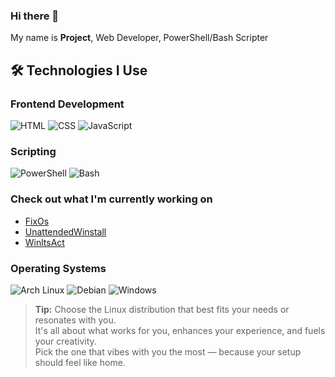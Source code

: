 ### Hi there 👋

My name is **Project**, Web Developer, PowerShell/Bash Scripter

## 🛠️ Technologies I Use

### Frontend Development
![HTML](https://img.shields.io/badge/HTML-E34F26?style=for-the-badge&logo=html5&logoColor=white) 
![CSS](https://img.shields.io/badge/CSS-1572B6?style=for-the-badge&logo=css3&logoColor=white) 
![JavaScript](https://img.shields.io/badge/JavaScript-F7DF1E?style=for-the-badge&logo=javascript&logoColor=black)

### Scripting
![PowerShell](https://img.shields.io/badge/PowerShell-5391FE?style=for-the-badge&logo=powershell&logoColor=white) 
![Bash](https://img.shields.io/badge/Bash-4EAA25?style=for-the-badge&logo=gnu-bash&logoColor=white)

### Check out what I'm currently working on
- [FixOs](https://github.com/deadproject/FixOS)
- [UnattendedWinstall](https://github.com/deadproject/UnattendedWinstall)
- [WinltsAct](https://github.com/deadproject/WinltsAct)

### Operating Systems

![Arch Linux](https://img.shields.io/badge/Arch_Linux_65%25-1A2C3B?style=for-the-badge&logo=arch-linux&logoColor=1793D1)
![Debian](https://img.shields.io/badge/Debian_10%25-1A2C3B?style=for-the-badge&logo=debian&logoColor=A81D33)
![Windows](https://img.shields.io/badge/Windows_25%25-1A2C3B?style=for-the-badge&logo=windows&logoColor=0078D4)

> **Tip:** Choose the Linux distribution that best fits your needs or resonates with you.  
> It's all about what works for you, enhances your experience, and fuels your creativity.  
> Pick the one that vibes with you the most — because your setup should feel like home.
